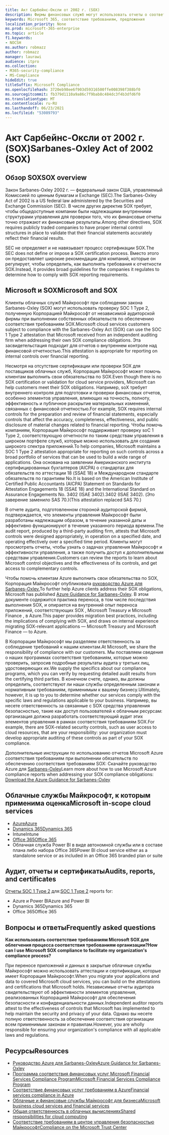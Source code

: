 ```yaml
---
title: Акт Сарбейнс-Оксли от 2002 г. (SOX)
description: Фирмы финансовых служб могут использовать отчеты о соответствии требованиям Корпорации Майкрософт для устранения их соответствия требованиям Sarbanes-Oxley закона.
keywords: Microsoft 365, соответствие требованиям, предложения
localization_priority: None
ms.prod: microsoft-365-enterprise
ms.topic: article
f1.keywords:
- NOCSH
ms.author: robmazz
author: robmazz
manager: laurawi
audience: itpro
ms.collection:
- M365-security-compliance
- MS-Compliance
hideEdit: true
titleSuffix: Microsoft Compliance
ms.openlocfilehash: 3720eb98ee6f903d59316500ffe008398f388bf0
ms.sourcegitcommit: fb379d1110a9a86c7f9bab8c484dc3f4b3dfd6f0
ms.translationtype: MT
ms.contentlocale: ru-RU
ms.lasthandoff: 06/23/2021
ms.locfileid: "53089793"
---
```

# <a name="sarbanes-oxley-act-of-2002-sox"></a><span data-ttu-id="c4157-104">Акт Сарбейнс-Оксли от 2002 г. (SOX)</span><span class="sxs-lookup"><span data-stu-id="c4157-104">Sarbanes-Oxley Act of 2002 (SOX)</span></span>

## <a name="sox-overview"></a><span data-ttu-id="c4157-105">Обзор SOX</span><span class="sxs-lookup"><span data-stu-id="c4157-105">SOX overview</span></span>

<span data-ttu-id="c4157-106">Закон Sarbanes-Oxley 2002 г. — федеральный закон США, управляемый Комиссией по ценным бумагам и Exchange (SEC).</span><span class="sxs-lookup"><span data-stu-id="c4157-106">The Sarbanes-Oxley Act of 2002 is a US federal law administered by the Securities and Exchange Commission (SEC).</span></span> <span data-ttu-id="c4157-107">В числе других директив SOX требует, чтобы общедоступные компании были надлежащими внутренними структурами управления для проверки того, что их финансовые отчеты точно отражают их финансовые результаты.</span><span class="sxs-lookup"><span data-stu-id="c4157-107">Among other directives, SOX requires publicly traded companies to have proper internal control structures in place to validate that their financial statements accurately reflect their financial results.</span></span>

<span data-ttu-id="c4157-108">SEC не определяет и не навязывает процесс сертификации SOX.</span><span class="sxs-lookup"><span data-stu-id="c4157-108">The SEC does not define or impose a SOX certification process.</span></span> <span data-ttu-id="c4157-109">Вместо этого он предоставляет широкие рекомендации для компаний, которые он регулирует, чтобы определить, как выполнять требования к отчетности SOX.</span><span class="sxs-lookup"><span data-stu-id="c4157-109">Instead, it provides broad guidelines for the companies it regulates to determine how to comply with SOX reporting requirements.</span></span>

## <a name="microsoft-and-sox"></a><span data-ttu-id="c4157-110">Microsoft и SOX</span><span class="sxs-lookup"><span data-stu-id="c4157-110">Microsoft and SOX</span></span>

<span data-ttu-id="c4157-111">Клиенты облачных служб Майкрософт при соблюдении закона Sarbanes-Oxley (SOX) могут использовать проверку SOC 1 Type 2, полученную Корпорацией Майкрософт от независимой аудиторской фирмы при выполнении собственных обязательств по обеспечению соответствия требованиям SOX.</span><span class="sxs-lookup"><span data-stu-id="c4157-111">Microsoft cloud services customers subject to compliance with the Sarbanes-Oxley Act (SOX) can use the SOC 1 Type 2 attestation that Microsoft received from an independent auditing firm when addressing their own SOX compliance obligations.</span></span> <span data-ttu-id="c4157-112">Эта засвидетельстация подходит для отчетов о внутреннем контроле над финансовой отчетностью.</span><span class="sxs-lookup"><span data-stu-id="c4157-112">This attestation is appropriate for reporting on internal controls over financial reporting.</span></span>

<span data-ttu-id="c4157-113">Несмотря на отсутствие сертификации или проверки SOX для поставщиков облачных служб, Корпорация Майкрософт может помочь клиентам выполнить свои обязательства по SOX.</span><span class="sxs-lookup"><span data-stu-id="c4157-113">Even though there is no SOX certification or validation for cloud service providers, Microsoft can help customers meet their SOX obligations.</span></span> <span data-ttu-id="c4157-114">Например, soX требует внутреннего контроля для подготовки и проверки финансовых отчетов, особенно элементов управления, влияющих на точность, полноту, эффективность и публичное раскрытие материальных изменений, связанных с финансовой отчетностью.</span><span class="sxs-lookup"><span data-stu-id="c4157-114">For example, SOX requires internal controls for the preparation and review of financial statements, especially controls that affect the accuracy, completeness, effectiveness, and public disclosure of material changes related to financial reporting.</span></span> <span data-ttu-id="c4157-115">Чтобы помочь компаниям, Корпорация Майкрософт поддерживает проверку soC 1 Type 2, соответствующую отчетности по таким средствам управления в широком портфеле служб, которые можно использовать для создания широкого спектра приложений.</span><span class="sxs-lookup"><span data-stu-id="c4157-115">To help companies, Microsoft maintains a SOC 1 Type 2 attestation appropriate for reporting on such controls across a broad portfolio of services that can be used to build a wide range of applications.</span></span> <span data-ttu-id="c4157-116">Она основана на заявлении Американского института сертифицированных бухгалтеров (AICPA) о стандартах для обязательств по аттестации 18 (SSAE 18) и Международном стандарте обязательств по гарантиям No.</span><span class="sxs-lookup"><span data-stu-id="c4157-116">It is based on the American Institute of Certified Public Accountants (AICPA) Statement on Standards for Attestation Engagements 18 (SSAE 18) and the International Standard on Assurance Engagements No.</span></span> <span data-ttu-id="c4157-117">3402 (ISAE 3402).</span><span class="sxs-lookup"><span data-stu-id="c4157-117">3402 (ISAE 3402).</span></span> <span data-ttu-id="c4157-118">(Это заверение заменило SAS 70.)</span><span class="sxs-lookup"><span data-stu-id="c4157-118">(This attestation replaced SAS 70.)</span></span>

<span data-ttu-id="c4157-119">В отчете аудита, подготовленном стороной аудиторской фирмой, подтверждается, что элементы управления Майкрософт были разработаны надлежащим образом, в течение указанной даты и эффективно функционируют в течение указанного периода времени.</span><span class="sxs-lookup"><span data-stu-id="c4157-119">The audit report, produced by a third-party auditing firm, attests that Microsoft controls were designed appropriately, in operation on a specified date, and operating effectively over a specified time period.</span></span> <span data-ttu-id="c4157-120">Клиенты могут просмотреть отчеты, чтобы узнать о задачах управления Майкрософт и эффективности управления, а также получить доступ к дополнительным средствам управления.</span><span class="sxs-lookup"><span data-stu-id="c4157-120">Customers can review the reports to learn about Microsoft control objectives and the effectiveness of its controls, and get access to complementary controls.</span></span>

<span data-ttu-id="c4157-121">Чтобы помочь клиентам Azure выполнить свои обязательства по SOX, Корпорация Майкрософт опубликовала [руководство Azure для Sarbanes-Oxley.](https://aka.ms/Azure-SOX-Guide)</span><span class="sxs-lookup"><span data-stu-id="c4157-121">To further help Azure clients address their SOX obligations, Microsoft has published [Azure Guidance for Sarbanes-Oxley](https://aka.ms/Azure-SOX-Guide).</span></span> <span data-ttu-id="c4157-122">В этом документе содержится практика переноса, в том числе последствия выполнения SOX, и опирается на внутренний опыт переноса приложений, соответствующих SOX , Microsoft Treasury и Microsoft Finance , в Azure.</span><span class="sxs-lookup"><span data-stu-id="c4157-122">This paper provides migration best practices, including the implications of complying with SOX, and draws on internal experience migrating SOX-relevant applications — Microsoft Treasury and Microsoft Finance — to Azure.</span></span>

<span data-ttu-id="c4157-123">В Корпорации Майкрософт мы разделяем ответственность за соблюдение требований к нашим клиентам.</span><span class="sxs-lookup"><span data-stu-id="c4157-123">At Microsoft, we share the responsibility of compliance with our customers.</span></span> <span data-ttu-id="c4157-124">Мы поставляем сведения о наших программах соответствия требованиям, которые можно проверить, запросив подробные результаты аудита у третьих лиц, удостоверяющих их.</span><span class="sxs-lookup"><span data-stu-id="c4157-124">We supply the specifics about our compliance programs, which you can verify by requesting detailed audit results from the certifying third parties.</span></span> <span data-ttu-id="c4157-125">В конечном счете, однако, вы должны определить, соответствуют ли наши службы определенным законам и нормативным требованиям, применимым к вашему бизнесу.</span><span class="sxs-lookup"><span data-stu-id="c4157-125">Ultimately, however, it is up to you to determine whether our services comply with the specific laws and regulations applicable to your business.</span></span> <span data-ttu-id="c4157-126">Например, вы несете ответственность за связанные с SOX средства управления безопасностью, такие как доступ пользователей к облачным ресурсам: организация должна разработать соответствующий аудит этих элементов управления в рамках соответствия требованиям SOX.</span><span class="sxs-lookup"><span data-stu-id="c4157-126">For example, there are SOX-related security controls, such as user access to cloud resources, that are your responsibility: your organization must develop appropriate auditing of these controls as part of your SOX compliance.</span></span>

<span data-ttu-id="c4157-127">Дополнительные инструкции по использованию отчетов Microsoft Azure соответствия требованиям при выполнении обязательств по обеспечению соответствия требованиям SOX: Скачайте руководство Azure для [Sarbanes-Oxley](https://aka.ms/Azure-SOX-Guide)</span><span class="sxs-lookup"><span data-stu-id="c4157-127">Learn more about how to use Microsoft Azure compliance reports when addressing your SOX compliance obligations: [Download the Azure Guidance for Sarbanes-Oxley](https://aka.ms/Azure-SOX-Guide)</span></span>

## <a name="microsoft-in-scope-cloud-services"></a><span data-ttu-id="c4157-128">Облачные службы Майкрософт, к которым применима оценка</span><span class="sxs-lookup"><span data-stu-id="c4157-128">Microsoft in-scope cloud services</span></span>

- [<span data-ttu-id="c4157-129">Azure</span><span class="sxs-lookup"><span data-stu-id="c4157-129">Azure</span></span>](https://aka.ms/AzureCompliance)
- [<span data-ttu-id="c4157-130">Dynamics 365</span><span class="sxs-lookup"><span data-stu-id="c4157-130">Dynamics 365</span></span>](https://aka.ms/d365-compliance-list)
- <span data-ttu-id="c4157-131">Intune</span><span class="sxs-lookup"><span data-stu-id="c4157-131">Intune</span></span>
- [<span data-ttu-id="c4157-132">Office 365</span><span class="sxs-lookup"><span data-stu-id="c4157-132">Office 365</span></span>](https://go.microsoft.com/fwlink/p/?LinkID=2077751)
- <span data-ttu-id="c4157-133">Облачная служба Power BI в виде автономной службы или в составе плана либо набора Office 365</span><span class="sxs-lookup"><span data-stu-id="c4157-133">Power BI cloud service either as a standalone service or as included in an Office 365 branded plan or suite</span></span>

## <a name="audits-reports-and-certificates"></a><span data-ttu-id="c4157-134">Аудит, отчеты и сертификаты</span><span class="sxs-lookup"><span data-stu-id="c4157-134">Audits, reports, and certificates</span></span>

<span data-ttu-id="c4157-135">[Отчеты SOC 1 Type 2](offering-SOC.md) для:</span><span class="sxs-lookup"><span data-stu-id="c4157-135">[SOC 1 Type 2](offering-SOC.md) reports for:</span></span>

- <span data-ttu-id="c4157-136">Azure и Power BI</span><span class="sxs-lookup"><span data-stu-id="c4157-136">Azure and Power BI</span></span>
- <span data-ttu-id="c4157-137">Dynamics 365</span><span class="sxs-lookup"><span data-stu-id="c4157-137">Dynamics 365</span></span>
- <span data-ttu-id="c4157-138">Office 365</span><span class="sxs-lookup"><span data-stu-id="c4157-138">Office 365</span></span>

## <a name="frequently-asked-questions"></a><span data-ttu-id="c4157-139">Вопросы и ответы</span><span class="sxs-lookup"><span data-stu-id="c4157-139">Frequently asked questions</span></span>

<span data-ttu-id="c4157-140">**Как использовать соответствие требованиям Microsoft SOX для облегчения процесса соответствия требованиям организации?**</span><span class="sxs-lookup"><span data-stu-id="c4157-140">**How can I use Microsoft SOX compliance to facilitate my organization's compliance process?**</span></span>

<span data-ttu-id="c4157-141">При переносе приложений и данных в закрытые облачные службы Майкрософт можно использовать аттестации и сертификации, которые имеет Корпорация Майкрософт.</span><span class="sxs-lookup"><span data-stu-id="c4157-141">When you migrate your applications and data to covered Microsoft cloud services, you can build on the attestations and certifications that Microsoft holds.</span></span> <span data-ttu-id="c4157-142">Независимые отчеты аудитора свидетельствуют об эффективности элементов управления, реализованных Корпорацией Майкрософт для обеспечения безопасности и конфиденциальности данных.</span><span class="sxs-lookup"><span data-stu-id="c4157-142">Independent auditor reports attest to the effectiveness of controls that Microsoft has implemented to help maintain the security and privacy of your data.</span></span> <span data-ttu-id="c4157-143">Однако вы несете полную ответственность за обеспечение соответствия организации всем применимым законам и правилам.</span><span class="sxs-lookup"><span data-stu-id="c4157-143">However, you are wholly responsible for ensuring your organization's compliance with all applicable laws and regulations.</span></span>

## <a name="resources"></a><span data-ttu-id="c4157-144">Ресурсы</span><span class="sxs-lookup"><span data-stu-id="c4157-144">Resources</span></span>

- [<span data-ttu-id="c4157-145">Руководство Azure для Sarbanes-Oxley</span><span class="sxs-lookup"><span data-stu-id="c4157-145">Azure Guidance for Sarbanes-Oxley</span></span>](https://aka.ms/Azure-SOX-Guide)
- [<span data-ttu-id="c4157-146">Программа соответствия финансовых услуг Microsoft Financial Services Compliance Program</span><span class="sxs-lookup"><span data-stu-id="c4157-146">Microsoft Financial Services Compliance Program</span></span>](https://www.microsoft.com/download/details.aspx?id=55332)
- [<span data-ttu-id="c4157-147">Соответствие финансовых услуг требованиям в Azure</span><span class="sxs-lookup"><span data-stu-id="c4157-147">Financial services compliance in Azure</span></span>](https://azure.microsoft.com/resources/videos/azurecon-2015-financial-services-compliance-in-azure/)
- [<span data-ttu-id="c4157-148">Облачные и финансовые службы Майкрософт для бизнеса</span><span class="sxs-lookup"><span data-stu-id="c4157-148">Microsoft business cloud services and financial services</span></span>](https://www.microsoft.com/trustcenter/cloudservices/financialservices)
- [<span data-ttu-id="c4157-149">Общая ответственность в облачных вычислениях</span><span class="sxs-lookup"><span data-stu-id="c4157-149">Shared responsibilities for cloud computing</span></span>](https://aka.ms/sharedresponsibility)
- [<span data-ttu-id="c4157-150">Соответствие требованиям в центре управления безопасностью Майкрософт</span><span class="sxs-lookup"><span data-stu-id="c4157-150">Compliance on the Microsoft Trust Center</span></span>](https://www.microsoft.com/trust-center/compliance/compliance-overview)

